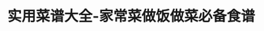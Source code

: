 ---
description: 家常菜，家常摄影水平。
layout: post
results:
- primaryGenreName: Reference
  version: '1.0'
  genreIds:
  - '6006'
  - '6023'
  formattedPrice: 免费
  artworkUrl60: http://is4.mzstatic.com/image/thumb/Purple122/v4/41/8e/9c/418e9c5e-7766-9a7e-c190-cd87ef4d7375/source/60x60bb.jpg
  minimumOsVersion: '8.0'
  appletvScreenshotUrls: []
  sellerName: fei xie
  supportedDevices:
  - iPad2Wifi-iPad2Wifi
  - iPad23G-iPad23G
  - iPhone4S-iPhone4S
  - iPadThirdGen-iPadThirdGen
  - iPadThirdGen4G-iPadThirdGen4G
  - iPhone5-iPhone5
  - iPodTouchFifthGen-iPodTouchFifthGen
  - iPadFourthGen-iPadFourthGen
  - iPadFourthGen4G-iPadFourthGen4G
  - iPadMini-iPadMini
  - iPadMini4G-iPadMini4G
  - iPhone5c-iPhone5c
  - iPhone5s-iPhone5s
  - iPadAir-iPadAir
  - iPadAirCellular-iPadAirCellular
  - iPadMiniRetina-iPadMiniRetina
  - iPadMiniRetinaCellular-iPadMiniRetinaCellular
  - iPhone6-iPhone6
  - iPhone6Plus-iPhone6Plus
  - iPadAir2-iPadAir2
  - iPadAir2Cellular-iPadAir2Cellular
  - iPadMini3-iPadMini3
  - iPadMini3Cellular-iPadMini3Cellular
  - iPodTouchSixthGen-iPodTouchSixthGen
  - iPhone6s-iPhone6s
  - iPhone6sPlus-iPhone6sPlus
  - iPadMini4-iPadMini4
  - iPadMini4Cellular-iPadMini4Cellular
  - iPadPro-iPadPro
  - iPadProCellular-iPadProCellular
  - iPadPro97-iPadPro97
  - iPadPro97Cellular-iPadPro97Cellular
  - iPhoneSE-iPhoneSE
  - iPhone7-iPhone7
  - iPhone7Plus-iPhone7Plus
  - iPad611-iPad611
  - iPad612-iPad612
  genres:
  - 参考
  - 美食佳饮
  currentVersionReleaseDate: '2017-04-12T03:35:41Z'
  trackName: 实用菜谱大全-家常菜做饭做菜必备食谱
  isVppDeviceBasedLicensingEnabled: true
  description: 用爱做好菜，用心烹佳肴，依照“好吃、好做、实惠”的家庭实用原则，精选万道优秀菜谱，为您详解家常菜的厨中秘诀，令您尽享色、味俱全的居家烹饪之乐。包含凉菜、水产、肉类、果蔬、鸡蛋及豆制品、汤煲、甜品及点心、主食等十大类，几乎囊括了日常生活中所有常见的食材，无论想做什么材料的菜，打开搜索，您都能马上找到相关的美味菜谱。
  price: 0
  trackId: 1224482212
  releaseDate: '2017-04-12T03:35:41Z'
  advisories:
  - 偶尔/轻度医药/医疗信息
  screenshotUrls:
  - http://a4.mzstatic.com/us/r30/Purple111/v4/88/c4/6a/88c46ad8-d1bf-20f3-c21c-6d36f85a9361/screen696x696.jpeg
  - http://a2.mzstatic.com/us/r30/Purple111/v4/36/57/36/3657361c-0b35-9ebf-02fc-cc058b53a67f/screen696x696.jpeg
  - http://a2.mzstatic.com/us/r30/Purple127/v4/e0/62/38/e06238ed-39e7-4b71-2f77-a2ffceafa194/screen696x696.jpeg
  artistViewUrl: https://itunes.apple.com/cn/developer/fei-xie/id1097501286?uo=4
  primaryGenreId: 6006
  kind: software
  fileSizeBytes: '15351808'
  bundleId: com.smallRecipeAppXieFei.fastrecipe
  trackContentRating: 12+
  trackCensoredName: 实用菜谱大全-家常菜做饭做菜必备食谱
  contentAdvisoryRating: 12+
  isGameCenterEnabled: false
  artistName: fei xie
  languageCodesISO2A:
  - EN
  features:
  - iosUniversal
  wrapperType: software
  artworkUrl512: http://is4.mzstatic.com/image/thumb/Purple122/v4/41/8e/9c/418e9c5e-7766-9a7e-c190-cd87ef4d7375/source/512x512bb.jpg
  artworkUrl100: http://is4.mzstatic.com/image/thumb/Purple122/v4/41/8e/9c/418e9c5e-7766-9a7e-c190-cd87ef4d7375/source/100x100bb.jpg
  trackViewUrl: https://geo.itunes.apple.com/cn/app/%E5%AE%9E%E7%94%A8%E8%8F%9C%E8%B0%B1%E5%A4%A7%E5%85%A8-%E5%AE%B6%E5%B8%B8%E8%8F%9C%E5%81%9A%E9%A5%AD%E5%81%9A%E8%8F%9C%E5%BF%85%E5%A4%87%E9%A3%9F%E8%B0%B1/id1224482212?mt=8&uo=4
  artistId: 1097501286
  currency: CNY
  ipadScreenshotUrls:
  - http://a2.mzstatic.com/us/r30/Purple117/v4/44/af/80/44af80a3-d3a6-7e4f-7c9f-8421a87a0620/sc1024x768.jpeg
  - http://a3.mzstatic.com/us/r30/Purple111/v4/6b/76/e4/6b76e4ad-a735-acf7-96cd-1d9bc509fcba/sc1024x768.jpeg
  - http://a5.mzstatic.com/us/r30/Purple122/v4/69/be/92/69be9251-5107-ed5a-e893-dff9d5c3edaf/sc1024x768.jpeg
category: 参考
tags: tag1
resultCount: 1
title: 实用菜谱大全-家常菜做饭做菜必备食谱

---
